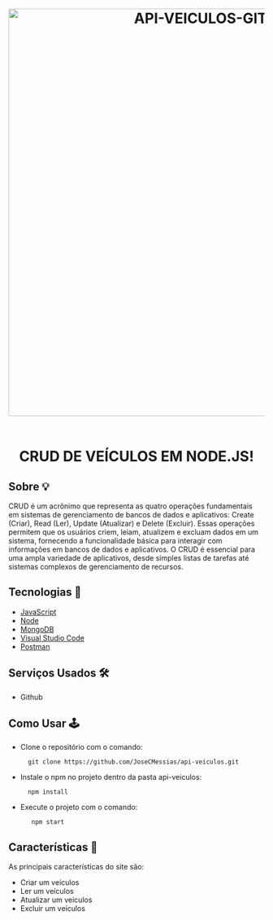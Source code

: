 
<h1 align="center">
  <img width="800" alt="API-VEICULOS-GITHUB" src="https://github.com/JoseCMessias/api-veiculos/assets/104660308/55b78687-e7ca-474a-acb4-d6df999c2ab2">
  </br></br>
  <p>CRUD DE VEÍCULOS EM NODE.JS!</p>
</h1>

## Sobre &#128161;
CRUD é um acrônimo que representa as quatro operações fundamentais em sistemas de gerenciamento de bancos de dados e aplicativos: Create (Criar), Read (Ler), Update (Atualizar) e Delete (Excluir). Essas operações permitem que os usuários criem, leiam, atualizem e excluam dados em um sistema, fornecendo a funcionalidade básica para interagir com informações em bancos de dados e aplicativos. O CRUD é essencial para uma ampla variedade de aplicativos, desde simples listas de tarefas até sistemas complexos de gerenciamento de recursos.
  
## Tecnologias &#128126;

- [JavaScript](https://developer.mozilla.org/pt-BR/docs/Web/JavaScript)
- [Node](https://pt-br.legacy.reactjs.org/)
- [MongoDB](https://www.mongodb.com/pt-br)
- [Visual Studio Code](https://code.visualstudio.com)
- [Postman](https://www.postman.com/downloads/)

## Serviços Usados &#128736;&#65039;

- Github

## Como Usar 	&#128377;&#65039;

- Clone o repositório com o comando:
    ```
      git clone https://github.com/JoseCMessias/api-veiculos.git
    ```
- Instale o npm no projeto dentro da pasta api-veiculos:
     ```
       npm install
     ```
- Execute o projeto com o comando:
    ```
       npm start
     ```

## Características 		&#128221;

As principais características do site são:
- Criar um veículos
- Ler um veículos
- Atualizar um veículos
- Excluir um veículos

